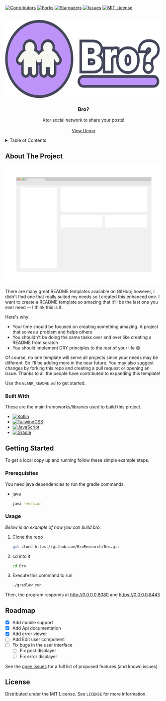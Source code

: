 [![Contributors][contributors-shield]][contributors-url]
[![Forks][forks-shield]][forks-url]
[![Stargazers][stars-shield]][stars-url]
[![Issues][issues-shield]][issues-url]
[![MIT License][license-shield]][license-url]



<!-- PROJECT LOGO -->
<br />
<div align="center">
  <a href="https://github.com/BroResearch/Bro">
    <img src="uploads/icontitle.png" alt="Logo" width="600" height="250">
  </a>

  <h3 align="center">Bro?</h3>

  <p align="center">
    Ktor social network to share your posts!
    <br />
    <br />
    <a href="https://broo.social">View Demo</a>
  </p>
</div>



<!-- TABLE OF CONTENTS -->
<details>
  <summary>Table of Contents</summary>
  <ol>
    <li>
      <a href="#about-the-project">About The Project</a>
      <ul>
        <li><a href="#built-with">Built With</a></li>
      </ul>
    </li>
    <li>
      <a href="#getting-started">Getting Started</a>
      <ul>
        <li><a href="#prerequisites">Prerequisites</a></li>
        <li><a href="#usage">Usage</a></li>
      </ul>
    </li>
    <li><a href="#roadmap">Roadmap</a></li>
    <li><a href="#license">License</a></li>
  </ol>
</details>



<!-- ABOUT THE PROJECT -->
## About The Project

[![Bro? Screen Shot][bro?-screenshot]](#)

There are many great README templates available on GitHub; however, I didn't find one that really suited my needs so I created this enhanced one. I want to create a README template so amazing that it'll be the last one you ever need -- I think this is it.

Here's why:
* Your time should be focused on creating something amazing. A project that solves a problem and helps others
* You shouldn't be doing the same tasks over and over like creating a README from scratch
* You should implement DRY principles to the rest of your life :smile:

Of course, no one template will serve all projects since your needs may be different. So I'll be adding more in the near future. You may also suggest changes by forking this repo and creating a pull request or opening an issue. Thanks to all the people have contributed to expanding this template!

Use the `BLANK_README.md` to get started.


### Built With

These are the main frameworks/libraries used to build this project.

* [![Kotlin][Kotlin]][Kotlin-url]
* [![TailwindCSS][TailwindCSS]][TailwindCSS-url]
* [![JavaScript][JavaScript]][JavaScript-url]
* [![Gradle][Gradle]][Gradle-url]


<!-- GETTING STARTED -->
## Getting Started

To get a local copy up and running follow these simple example steps.

### Prerequisites

You need java dependencies to run the gradle commands.
* java
  ```sh
  java -version
  ```

### Usage

_Below is an example of how you can build bro._

1. Clone the repo
   ```sh
   git clone https://github.com/BroResearch/Bro.git
   ```
2. cd into it
   ```sh
   cd Bro
   ```
3. Execute this command to run
   ```sh
   ./gradlew run
   ```
Then, the program responds at http://0.0.0.0:8080 and https://0.0.0.0:8443


<!-- ROADMAP -->
## Roadmap

- [x] Add mobile support
- [x] Add Api documentation
- [x] Add error viewer
- [ ] Add Edit user component
- [ ] Fix bugs in the user interface
    - [ ] Fix post displayer
    - [ ] Fix error displayer

See the [open issues](https://github.com/BroResearch/Bro/issues) for a full list of proposed features (and known issues).



<!-- LICENSE -->
## License

Distributed under the MIT License. See `LICENSE` for more information.



<!-- MARKDOWN LINKS & IMAGES -->
<!-- https://www.markdownguide.org/basic-syntax/#reference-style-links -->
[contributors-shield]: https://img.shields.io/github/contributors/BroResearch/Bro.svg?style=for-the-badge
[contributors-url]: https://github.com/BroResearch/Bro/graphs/contributors
[forks-shield]: https://img.shields.io/github/forks/BroResearch/Bro.svg?style=for-the-badge
[forks-url]: https://github.com/BroResearch/Bro/network/members
[stars-shield]: https://img.shields.io/github/stars/BroResearch/Bro.svg?style=for-the-badge
[stars-url]: https://github.com/BroResearch/Bro/stargazers
[issues-shield]: https://img.shields.io/github/issues/BroResearch/Bro.svg?style=for-the-badge
[issues-url]: https://github.com/BroResearch/Bro/issues
[license-shield]: https://img.shields.io/github/license/BroResearch/Bro.svg?style=for-the-badge
[license-url]: https://github.com/BroResearch/Bro/blob/main/LICENSE
[bro?-screenshot]: uploads/screenshot.png
[Kotlin]: https://img.shields.io/badge/kotlin-%237F52FF.svg?style=for-the-badge&logo=kotlin&logoColor=white
[Kotlin-url]: https://kotlinlang.org/
[TailwindCSS]: https://img.shields.io/badge/tailwindcss-%2338B2AC.svg?style=for-the-badge&logo=tailwind-css&logoColor=white
[TailwindCSS-url]: https://tailwindcss.com/
[JavaScript]: https://img.shields.io/badge/javascript-%23323330.svg?style=for-the-badge&logo=javascript&logoColor=%23F7DF1E
[JavaScript-url]: https://www.ecma-international.org/publications-and-standards/standards/ecma-262/
[Gradle]: https://img.shields.io/badge/Gradle-02303A.svg?style=for-the-badge&logo=Gradle&logoColor=white
[Gradle-url]: https://gradle.org/

